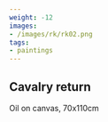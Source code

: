 ```yaml
---
weight: -12
images:
- /images/rk/rk02.png
tags:
- paintings
---
```


## Cavalry return

Oil on canvas, 70x110cm
